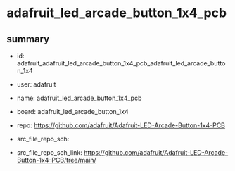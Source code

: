 # adafruit_led_arcade_button_1x4_pcb
 
## summary 
* id: adafruit_adafruit_led_arcade_button_1x4_pcb_adafruit_led_arcade_button_1x4
* user: adafruit
* name: adafruit_led_arcade_button_1x4_pcb
* board: adafruit_led_arcade_button_1x4
* repo: https://github.com/adafruit/Adafruit-LED-Arcade-Button-1x4-PCB



* src_file_repo_sch: 
* src_file_repo_sch_link: https://github.com/adafruit/Adafruit-LED-Arcade-Button-1x4-PCB/tree/main/




